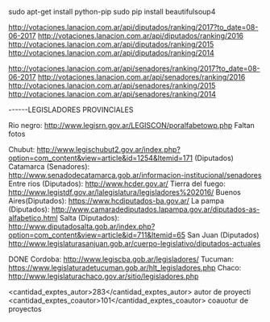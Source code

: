 sudo apt-get install python-pip
sudo pip install beautifulsoup4

http://votaciones.lanacion.com.ar/api/diputados/ranking/2017?to_date=08-06-2017
http://votaciones.lanacion.com.ar/api/diputados/ranking/2016
http://votaciones.lanacion.com.ar/api/diputados/ranking/2015
http://votaciones.lanacion.com.ar/api/diputados/ranking/2014


http://votaciones.lanacion.com.ar/api/senadores/ranking/2017?to_date=08-06-2017
http://votaciones.lanacion.com.ar/api/senadores/ranking/2016
http://votaciones.lanacion.com.ar/api/senadores/ranking/2015
http://votaciones.lanacion.com.ar/api/senadores/ranking/2014

------LEGISLADORES PROVINCIALES

Rio negro: http://www.legisrn.gov.ar/LEGISCON/poralfabetowp.php Faltan fotos

Chubut: http://www.legischubut2.gov.ar/index.php?option=com_content&view=article&id=1254&Itemid=171 (Diputados)
Catamarca (Senadores): http://www.senadodecatamarca.gob.ar/informacion-institucional/senadores
Entre rios (Diputados): http://www.hcder.gov.ar/
Tierra del fuego: http://www.legistdf.gov.ar/lalegislatura/legisladores%202016/
Buenos Aires(Diputados): https://www.hcdiputados-ba.gov.ar/
La pampa (Diputados): http://www.camaradediputados.lapampa.gov.ar/diputados-as-alfabetico.html
Salta (Diputados): http://www.diputadosalta.gob.ar/index.php?option=com_content&view=article&id=711&Itemid=65
San Juan (Diputados) http://www.legislaturasanjuan.gob.ar/cuerpo-legislativo/diputados-actuales


DONE
Cordoba: http://www.legiscba.gob.ar/legisladores/
Tucuman: https://www.legislaturadetucuman.gob.ar/hlt_legisladores.php
Chaco: http://www.legislaturachaco.gov.ar/sitio/legisladores.php

<cantidad_exptes_autor>283</cantidad_exptes_autor> autor de proyecti
<cantidad_exptes_coautor>101</cantidad_exptes_coautor> coauotur de proyectos